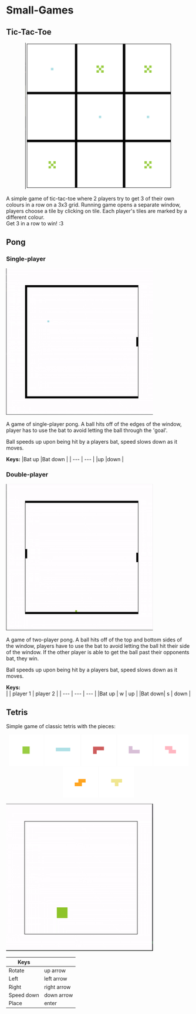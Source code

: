 # Small-Games
## Tic-Tac-Toe
<p align="center">
  <img src="https://github.com/EvaWXHenderson/Small-Games/blob/main/images/Screenshot%202025-08-21%20at%2016.34.50.png" width="400" alt="tictactoe image">
</p>

A simple game of tic-tac-toe where 2 players try to get 3 of their own colours in a row on a 3x3 grid. Running game opens a separate window, players choose a tile by clicking on tile. Each player's tiles are marked by a different colour.    
Get 3 in a row to win! :3 

## Pong
### Single-player
![](https://github.com/EvaWXHenderson/Small-Games/blob/main/images/Pong-singleT.gif)

A game of single-player pong. A ball hits off of the edges of the window, player has to use the bat to avoid letting the ball through the 'goal'.

Ball speeds up upon being hit by a players bat, speed slows down as it moves.

**Keys:**
|Bat up  |Bat down |
| ---    | ---     |
|up      |down     |
  
### Double-player
![](https://github.com/EvaWXHenderson/Small-Games/blob/main/images/Pong%20double.gif)

A game of two-player pong. A ball hits off of the top and bottom sides of the window, players have to use the bat to avoid letting the ball hit their side of the window. If the other player is able to get the ball past their opponents bat, they win.

Ball speeds up upon being hit by a players bat, speed slows down as it moves.

**Keys:**    
|        | player 1 | player 2 |
| ---    | ---      | ---      |
|Bat up  | w        | up       |
|Bat down| s        | down     |


## Tetris
Simple game of classic tetris with the pieces:

<p align="center">
  <img src="https://github.com/EvaWXHenderson/Small-Games/blob/main/images/Screenshot%202025-09-05%20at%2015.32.05.png" width="95" />
  <img src="https://github.com/EvaWXHenderson/Small-Games/blob/main/images/Screenshot%202025-09-05%20at%2015.31.46.png" width="95" />
  <img src="https://github.com/EvaWXHenderson/Small-Games/blob/main/images/Screenshot%202025-09-05%20at%2015.31.32.png" width="95" />
  <img src="https://github.com/EvaWXHenderson/Small-Games/blob/main/images/Screenshot%202025-09-05%20at%2015.31.20.png" width="95" />
  <img src="https://github.com/EvaWXHenderson/Small-Games/blob/main/images/Screenshot%202025-09-05%20at%2015.31.09.png" width="95" /> 
  <img src="https://github.com/EvaWXHenderson/Small-Games/blob/main/images/Screenshot%202025-09-05%20at%2015.30.53.png" width="95" />
  <img src="https://github.com/EvaWXHenderson/Small-Games/blob/main/images/Screenshot%202025-09-05%20at%2015.36.52.png" width="95" /> 
</p>

![](https://github.com/EvaWXHenderson/Small-Games/blob/main/images/Tetris.gif)

|Keys      |           |
| ---      | ---       |
|Rotate    |up arrow   |
|Left      |left  arrow|
|Right     |right arrow|
|Speed down|down arrow |
|Place     |enter      |
